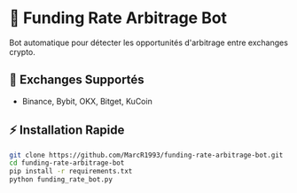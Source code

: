 # 🎯 Funding Rate Arbitrage Bot

Bot automatique pour détecter les opportunités d'arbitrage entre exchanges crypto.

## 🚀 Exchanges Supportés
- Binance, Bybit, OKX, Bitget, KuCoin

## ⚡ Installation Rapide
```bash
git clone https://github.com/MarcR1993/funding-rate-arbitrage-bot.git
cd funding-rate-arbitrage-bot
pip install -r requirements.txt
python funding_rate_bot.py
